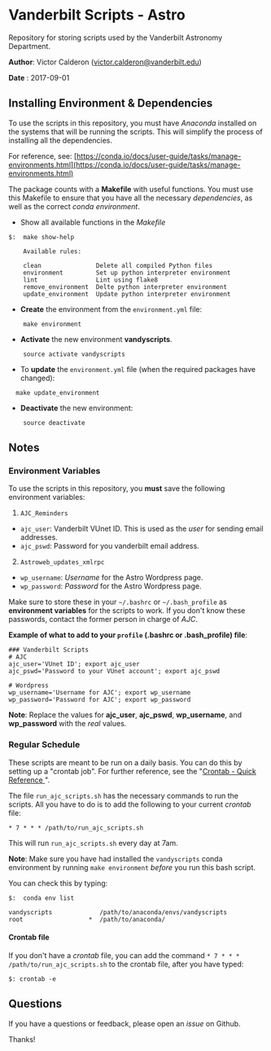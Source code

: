 # Vanderbilt Scripts - Astro
Repository for storing scripts used by the Vanderbilt Astronomy Department.

**Author**: Victor Calderon ([victor.calderon@vanderbilt.edu](victor.calderon@vanderbilt.edu))

**Date**  : 2017-09-01

## Installing Environment & Dependencies
To use the scripts in this repository, you must have _Anaconda_ installed on the systems that will be running the scripts. This will simplify the process of installing all the dependencies.

For reference, see: [https://conda.io/docs/user-guide/tasks/manage-environments.html](https://conda.io/docs/user-guide/tasks/manage-environments.html)

The package counts with a __Makefile__ with useful functions. You must use this Makefile to ensure that you have all the necessary _dependencies_, as well as the correct _conda environment_. 

* Show all available functions in the _Makefile_

```
$: 	make show-help
	
	Available rules:
	
	clean               Delete all compiled Python files
	environment         Set up python interpreter environment
	lint                Lint using flake8
	remove_environment  Delte python interpreter environment
	update_environment  Update python interpreter environment
```

* __Create__ the environment from the `environment.yml` file:

```
	make environment
```

* __Activate__ the new environment __vandyscripts__.

```
	source activate vandyscripts
```

* To __update__ the `environment.yml` file (when the required packages have changed):

```
  make update_environment
```

* __Deactivate__ the new environment:

```
	source deactivate
```


## Notes
### Environment Variables
To use the scripts in this repository, you __must__ save the following environment variables:

1. `AJC_Reminders`
  * `ajc_user`: Vanderbilt VUnet ID. This is used as the _user_ for sending email addresses.
  * `ajc_pswd`: Password for you vanderbilt email address.
2. `Astroweb_updates_xmlrpc`
  * `wp_username`: _Username_ for the Astro Wordpress page.
  * `wp_password`: _Password_ for the Astro Wordpress page.

Make sure to store these in your `~/.bashrc` or `~/.bash_profile` as __environment variables__ for the scripts to work. If you don't know these passwords, contact the former person in charge of *AJC*.

__Example of what to add to your `profile` (.bashrc or .bash_profile) file__:

```
### Vanderbilt Scripts
# AJC
ajc_user='VUnet ID'; export ajc_user
ajc_pswd='Password to your VUnet account'; export ajc_pswd

# Wordpress
wp_username='Username for AJC'; export wp_username
wp_password='Password for AJC'; export wp_password
```

__Note__: Replace the values for __ajc_user__, __ajc_pswd__, __wp_username__, and __wp_password__ with the _real_ values.

### Regular Schedule
These scripts are meant to be run on a daily basis. You can do this by setting up a "crontab job". For further reference, see the "[Crontab - Quick Reference ](http://www.adminschoice.com/crontab-quick-reference)".

The file `run_ajc_scripts.sh` has the necessary commands to run the scripts.
All you have to do is to add the following to your current _crontab_ file:

```
* 7 * * * /path/to/run_ajc_scripts.sh
```

This will run `run_ajc_scripts.sh` every day at 7am.

__Note__: Make sure you have had installed the `vandyscripts` conda environment by running `make environment` _before_ you run this bash script.

You can check this by typing:

```
$: 	conda env list

vandyscripts             /path/to/anaconda/envs/vandyscripts
root                  *  /path/to/anaconda/
```

#### Crontab file
If you don't have a _crontab_ file, you can add the command `* 7 * * * /path/to/run_ajc_scripts.sh` to the crontab file, after you have typed:

```
$: crontab -e
```

## Questions

If you have a questions or feedback, please open an _issue_ on Github.

Thanks!